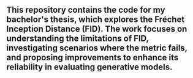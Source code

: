 This repository contains the code for my bachelor's thesis, which explores the Fréchet Inception Distance (FID). The work focuses on understanding the limitations of FID, investigating scenarios where the metric fails, and proposing improvements to enhance its reliability in evaluating generative models.
---

